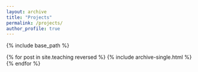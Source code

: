 ```yaml
---
layout: archive
title: "Projects"
permalink: /projects/
author_profile: true
---
```



{% include base_path %}

{% for post in site.teaching reversed %}
  {% include archive-single.html %}
{% endfor %}
